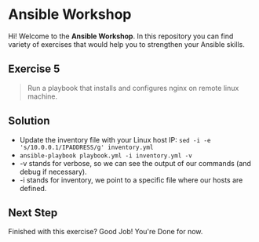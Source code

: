 # Ansible Workshop

Hi! Welcome to the **Ansible Workshop**. In this repository you can find variety of exercises that would help you to strengthen your Ansible skills.

## Exercise 5

> Run a playbook that installs and configures nginx on remote linux machine.

## Solution

- Update the inventory file with your Linux host IP: `sed -i -e 's/10.0.0.1/IPADDRESS/g' inventory.yml`
- `ansible-playbook playbook.yml -i inventory.yml -v`
- -v stands for verbose, so we can see the output of our commands (and debug if necessary).
- -i stands for inventory, we point to a specific file where our hosts are defined.

## Next Step

Finished with this exercise? Good Job! You're Done for now.
